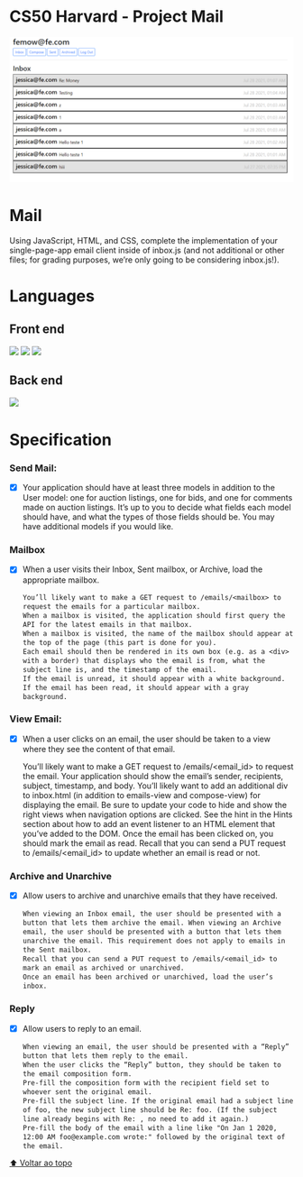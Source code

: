 # CS50 Harvard - Project Mail

<img src="exemple.PNG" alt="Demo">

# Mail

Using JavaScript, HTML, and CSS, complete the implementation of your single-page-app email client inside of inbox.js (and not additional or other files; for grading purposes, we’re only going to be considering inbox.js!).

# Languages

## Front end

<img src="https://img.shields.io/badge/JavaScript-323330?style=for-the-badge&logo=javascript&logoColor=F7DF1E" /> <img src="https://img.shields.io/badge/HTML5-E34F26?style=for-the-badge&logo=html5&logoColor=white" /> <img src="https://img.shields.io/badge/CSS-239120?&style=for-the-badge&logo=css3&logoColor=white" />

## Back end

<img src="https://img.shields.io/badge/Python-3776AB?style=for-the-badge&logo=python&logoColor=white" />

# Specification

### Send Mail:

- [x]  Your application should have at least three models in addition to the User model: one for auction listings, one for bids, and one for comments made on auction listings. It’s up to you to decide what fields each model should have, and what the types of those fields should be. You may have additional models if you would like.

### Mailbox

- [x] When a user visits their Inbox, Sent mailbox, or Archive, load the appropriate mailbox.

      You’ll likely want to make a GET request to /emails/<mailbox> to request the emails for a particular mailbox.
      When a mailbox is visited, the application should first query the API for the latest emails in that mailbox.
      When a mailbox is visited, the name of the mailbox should appear at the top of the page (this part is done for you).
      Each email should then be rendered in its own box (e.g. as a <div> with a border) that displays who the email is from, what the subject line is, and the timestamp of the email.
      If the email is unread, it should appear with a white background. If the email has been read, it should appear with a gray background.

### View Email:

- [x]  When a user clicks on an email, the user should be taken to a view where they see the content of that email.

      You’ll likely want to make a GET request to /emails/<email_id> to request the email.
      Your application should show the email’s sender, recipients, subject, timestamp, and body.
      You’ll likely want to add an additional div to inbox.html (in addition to emails-view and compose-view) for displaying the email. Be sure to update your code to hide and show the right views when navigation options are clicked.
      See the hint in the Hints section about how to add an event listener to an HTML element that you’ve added to the DOM.
      Once the email has been clicked on, you should mark the email as read. Recall that you can send a PUT request to /emails/<email_id> to update whether an email is read or not.
      
### Archive and Unarchive

- [x] Allow users to archive and unarchive emails that they have received.

      When viewing an Inbox email, the user should be presented with a button that lets them archive the email. When viewing an Archive email, the user should be presented with a button that lets them unarchive the email. This requirement does not apply to emails in the Sent mailbox.
      Recall that you can send a PUT request to /emails/<email_id> to mark an email as archived or unarchived.
      Once an email has been archived or unarchived, load the user’s inbox.
      
### Reply

- [x] Allow users to reply to an email.

      When viewing an email, the user should be presented with a “Reply” button that lets them reply to the email.
      When the user clicks the “Reply” button, they should be taken to the email composition form.
      Pre-fill the composition form with the recipient field set to whoever sent the original email.
      Pre-fill the subject line. If the original email had a subject line of foo, the new subject line should be Re: foo. (If the subject line already begins with Re: , no need to add it again.)
      Pre-fill the body of the email with a line like "On Jan 1 2020, 12:00 AM foo@example.com wrote:" followed by the original text of the email.

[⬆ Voltar ao topo](#cs50-project-2)<br>
